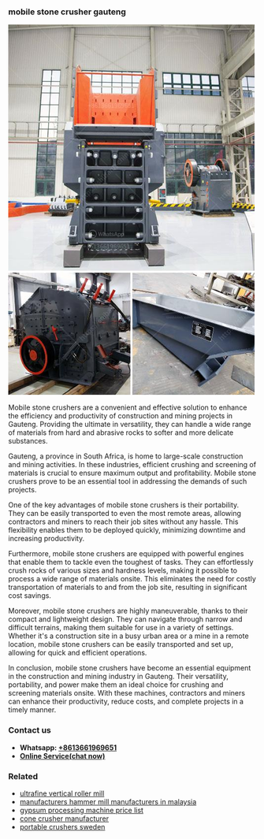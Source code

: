 <h3>mobile stone crusher gauteng</h3><img src='1708587123.jpg' alt=''><p>Mobile stone crushers are a convenient and effective solution to enhance the efficiency and productivity of construction and mining projects in Gauteng. Providing the ultimate in versatility, they can handle a wide range of materials from hard and abrasive rocks to softer and more delicate substances.</p><p>Gauteng, a province in South Africa, is home to large-scale construction and mining activities. In these industries, efficient crushing and screening of materials is crucial to ensure maximum output and profitability. Mobile stone crushers prove to be an essential tool in addressing the demands of such projects.</p><p>One of the key advantages of mobile stone crushers is their portability. They can be easily transported to even the most remote areas, allowing contractors and miners to reach their job sites without any hassle. This flexibility enables them to be deployed quickly, minimizing downtime and increasing productivity.</p><p>Furthermore, mobile stone crushers are equipped with powerful engines that enable them to tackle even the toughest of tasks. They can effortlessly crush rocks of various sizes and hardness levels, making it possible to process a wide range of materials onsite. This eliminates the need for costly transportation of materials to and from the job site, resulting in significant cost savings.</p><p>Moreover, mobile stone crushers are highly maneuverable, thanks to their compact and lightweight design. They can navigate through narrow and difficult terrains, making them suitable for use in a variety of settings. Whether it's a construction site in a busy urban area or a mine in a remote location, mobile stone crushers can be easily transported and set up, allowing for quick and efficient operations.</p><p>In conclusion, mobile stone crushers have become an essential equipment in the construction and mining industry in Gauteng. Their versatility, portability, and power make them an ideal choice for crushing and screening materials onsite. With these machines, contractors and miners can enhance their productivity, reduce costs, and complete projects in a timely manner.</p><h3>Contact us</h3><ul><li><strong>Whatsapp:&nbsp;<a href="https://wa.me/8613661969651">+8613661969651</a></strong></li><li><a href="https://swt.shibang-china.com/?git&amp;zhl&amp;mobile stone crusher gauteng"><strong>Online Service(chat now)</strong></a></li></ul><h3>Related</h3><ul><li><a href='ultrafine vertical roller mill.md'>ultrafine vertical roller mill</a></li><li><a href='manufacturers hammer mill manufacturers in malaysia.md'>manufacturers hammer mill manufacturers in malaysia</a></li><li><a href='gypsum processing machine price list.md'>gypsum processing machine price list</a></li><li><a href='cone crusher manufacturer.md'>cone crusher manufacturer</a></li><li><a href='portable crushers sweden.md'>portable crushers sweden</a></li></ul>